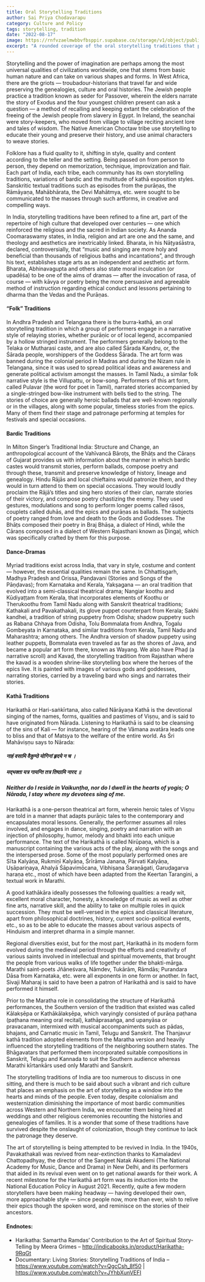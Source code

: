 ```yaml
---
title: Oral Storytelling Traditions
author: Sai Priya Chodavarapu
category: Culture and Policy
tags: storytelling, tradition
date: "2022-08-17"
image: https://rnfvzaelmwbbvfbsppir.supabase.co/storage/v1/object/public/brhatwebsite/05dhiti/29.webp
excerpt: "A rounded coverage of the oral storytelling traditions that prevail among old cultures around the world, and especially in India."
---
```


Storytelling and the power of imagination are perhaps among the most universal qualities of civilizations worldwide, one that stems from basic human nature and can take on various shapes and forms. In West Africa, there are the griots — troubadour-historians that travel far and wide preserving the genealogies, culture and oral histories. The Jewish people practice a tradition known as seder for Passover, wherein the elders narrate the story of Exodus and the four youngest children present can ask a question — a method of recalling and keeping extant the celebration of the freeing of the Jewish people from slavery in Egypt. In Ireland, the seanchai were story-keepers, who moved from village to village reciting ancient lore and tales of wisdom. The Native American Choctaw tribe use storytelling to educate their young and preserve their history, and use animal characters to weave stories.

Folklore has a fluid quality to it, shifting in style, quality and content according to the teller and the setting. Being passed on from person to person, they depend on memorization, technique, improvization and flair. Each part of India, each tribe, each community has its own storytelling traditions, variations of bardic and the multitude of kathā exposition styles. Sanskritic textual traditions such as episodes from the purāṇas, the Rāmāyaṇa, Mahābhārata, the Devi Mahātmya, etc. were sought to be communicated to the masses through such artforms, in creative and compelling ways.

In India, storytelling traditions have been refined to a fine art, part of the repertoire of high culture that developed over centuries — one which reinforced the religious and the sacred in Indian society. As Ananda Coomaraswamy states, in India, religion and art are one and the same, and theology and aesthetics are inextricably linked. Bharata, in his Nāṭyaśāstra, declared, controversially, that “music and singing are more holy and beneficial than thousands of religious baths and incantations”, and through his text, establishes stage arts as an independent and aesthetic art form. Bharata, Abhinavagupta and others also state moral inculcation (or upadēśa) to be one of the aims of dramas — after the invocation of rasa, of course — with kāvya or poetry being the more persuasive and agreeable method of instruction regarding ethical conduct and lessons pertaining to dharma than the Vedas and the Purāṇas.

#### “Folk” Traditions
In Andhra Pradesh and Telangana there is the burra-kathā, an oral storytelling tradition in which a group of performers engage in a narrative style of relaying stories, whether purāṇic or of local legend, accompanied by a hollow stringed instrument. The performers generally belong to the Telaka or Mutharasi caste, and are also called Śārada Kandru, or, the Śārada people, worshippers of the Goddess Śārada. The art form was banned during the colonial period in Madras and during the Nizam rule in Telangana, since it was used to spread political ideas and awareness and generate political activism amongst the masses. In Tamil Nadu, a similar folk narrative style is the Villupattu, or bow-song. Performers of this art form, called Pulavar (the word for poet in Tamil), narrated stories accompanied by a single-stringed bow-like instrument with bells tied to the string. The stories of choice are generally heroic ballads that are well-known regionally or in the villages, along with some popular, timeless stories from the epics. Many of them find their stage and patronage performing at temples for festivals and special occasions.

#### Bardic Traditions
In Milton Singer’s Traditional India: Structure and Change, an anthropological account of the Vahīvancā Bāroṭs, the Bhāṭs and the Cāraṇs of Gujarat provides us with information about the manner in which bardic castes would transmit stories, perform ballads, compose poetry and through these, transmit and preserve knowledge of history, lineage and genealogy. Hindu Rājās and local chieftains would patronize them, and they would in turn attend to them on special occasions. They would loudly proclaim the Rājā’s titles and sing hero stories of their clan, narrate stories of their victory, and compose poetry chastizing the enemy. They used gestures, modulations and song to perform longer poems called rāsos, couplets called duhās, and the epics and purāṇas as ballads. The subjects of poetry ranged from love and death to the Gods and Goddesses. The Bhāṭs composed their poetry in Braj Bhāṣa, a dialect of Hindi, while the Cāraṇs composed in a dialect of Western Rajasthani known as Ḍingaḷ, which was specifically crafted by them for this purpose.

#### Dance-Dramas
Myriad traditions exist across India, that vary in style, costume and content — however, the essential qualities remain the same. In Chhattisgarh, Madhya Pradesh and Orissa, Panḍavani (Stories and Songs of the Pāṇḍavas); from Karnataka and Kerala, Yakṣagana — an oral tradition that evolved into a semi-classical theatrical drama; Nangiar koothu and Kūdiyaṭṭam from Kerala, that incorporates elements of Koothu or Therukoothu from Tamil Nadu along with Sanskrit theatrical traditions; Kathakali and Pavakathakali, its glove puppet counterpart from Kerala; Sakhi kandhei, a tradition of string puppetry from Odisha; shadow puppetry such as Rabana Chhaya from Odisha, Tolu Bommalata from Andhra, Togalu Gombeyata in Karnataka, and similar traditions from Kerala, Tamil Nadu and Maharashtra; among others. The Andhra version of shadow puppetry using leather puppets, Bommalata even traveled as far as the shores of Java, and became a popular art form there, known as Wayang. We also have Phaḍ (a narrative scroll) and Kavaḍ, the storytelling tradition from Rajasthan where the kavad is a wooden shrine-like storytelling box where the heroes of the epics live. It is painted with images of various gods and goddesses, narrating stories, carried by a traveling bard who sings and narrates their stories.

#### Kathā Traditions
Harikathā or Hari-saṅkīrtana, also called Nārāyaṇa Kathā is the devotional singing of the names, forms, qualities and pastimes of Viṣṇu, and is said to have originated from Nārada. Listening to Harikathā is said to be cleansing of the sins of Kali — for instance, hearing of the Vāmana avatāra leads one to bliss and that of Matsya to the welfare of the entire world. As Śri Mahāviṣṇu says to Nārada:

##### नाहं वसामि वैकुण्ठे योगिनां हृदये न च ।
##### मद्भक्ता यत्र गायन्ति तत्र तिष्ठामि नारद ॥
##### Neither do I reside in Vaikunṭha, nor do I dwell in the hearts of yogis; O Nārada, I stay where my devotees sing of me.

Harikathā is a one-person theatrical art form, wherein heroic tales of Viṣṇu are told in a manner that adapts purāṇic tales to the contemporary and encapsulates moral lessons. Generally, the performer assumes all roles involved, and engages in dance, singing, poetry and narration with an injection of philosophy, humor, melody and bhakti into each unique performance. The text of the Harikathā is called Nirūpaṇa, which is a manuscript containing the various acts of the play, along with the songs and the interspersed prose. Some of the most popularly performed ones are Sīta Kalyāṇa, Rukmiṇī Kalyāṇa, Śrīrāma Janana, Pārvati Kalyāṇa, Uṣāpariṇaya, Ahalyā Śāpavimōcana, Vibhiṣaṇa Śaraṇāgati, Garuḍagarva haraṇa etc., most of which have been adapted from the Keertan Tarangini, a textual work in Marathi.

A good kathākāra ideally possesses the following qualities: a ready wit, excellent moral character, honesty, a knowledge of music as well as other fine arts, narrative skill, and the ability to take on multiple roles in quick succession. They must be well-versed in the epics and classical literature, apart from philosophical doctrines, history, current socio-political events, etc., so as to be able to educate the masses about various aspects of Hinduism and interpret dharma in a simple manner.

Regional diversities exist, but for the most part, Harikathā in its modern form evolved during the medieval period through the efforts and creativity of various saints involved in intellectual and spiritual movements, that brought the people from various walks of life together under the bhakti-mārga. Marathi saint-poets Jñāneśvara, Nāmdev, Tukārām, Rāmdās; Purandara Dāsa from Karnataka, etc. were all exponents in one form or another. In fact, Sivaji Maharaj is said to have been a patron of Harikathā and is said to have performed it himself.

Prior to the Maratha role in consolidating the structure of Harikathā performances, the Southern version of the tradition that existed was called Kālakṣēpa or Kathākālakṣēpa, which varyingly consisted of purāṇa paṭhana (paṭhana meaning oral recital), kathāprasaṅga, and upanyāsa or pravacanam, intermixed with musical accompaniments such as pādas, bhajans, and Carnatic music in Tamil, Telugu and Sanskrit. The Thanjavur kathā tradition adopted elements from the Maratha version and heavily influenced the storytelling traditions of the neighboring southern states. The Bhāgavatars that performed them incorporated suitable compositions in Sanskrit, Telugu and Kannada to suit the Southern audience whereas Marathi kīrtankārs used only Marathi and Sanskrit.

The storytelling traditions of India are too numerous to discuss in one sitting, and there is much to be said about such a vibrant and rich culture that places an emphasis on the art of storytelling as a window into the hearts and minds of the people. Even today, despite colonialism and westernization diminishing the importance of most bardic communities across Western and Northern India, we encounter them being hired at weddings and other religious ceremonies recounting the histories and genealogies of families. It is a wonder that some of these traditions have survived despite the onslaught of colonization, though they continue to lack the patronage they deserve.

The art of storytelling is being attempted to be revived in India. In the 1940s, Pavakathakali was revived from near-extinction thanks to Kamaladevi Chattopadhyay, the director of the Sangeet Natak Akademi (The National Academy for Music, Dance and Drama) in New Delhi, and its performers that aided in its revival even went on to get national awards for their work. A recent milestone for the Harikathā art form was its induction into the National Education Policy in August 2021. Recently, quite a few modern storytellers have been making headway — having developed their own, more approachable style — since people now, more than ever, wish to relive their epics though the spoken word, and reminisce on the stories of their ancestors.

#### Endnotes:
- Harikatha: Samartha Ramdas’ Contribution to the Art of Spiritual Story-Telling by Meera Grimes – http://indicabooks.in/product/Harikatha-9RqGt
- Documentary: Living Stories: Storytelling Traditions of India – https://www.youtube.com/watch?v=QgcCsh_8f50 | https://www.youtube.com/watch?v=JYhbXunVEFI